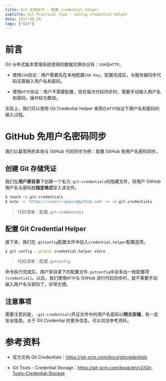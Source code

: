 ```yaml
---
title: Git 实用技巧 - 配置 credential.helper
subtitle: Git Practical Tips - Config Credential Helper
date: 2017-08-26
tags: ["Git"]
---
```


# 前言

Git 分布式版本管理系统使用的数据交换协议有：`SSH`与`HTTP`。

- 使用`SSH`协议：用户需要先在本地配置`SSH Key`，配置完成后，与服务器同步代码无需输入用户名和密码。

- 使用`HTTP`协议：用户不需要配置，但在每次代码同步时，需要手动输入用户名和密码，操作较为繁琐。

实际上，我们可以使用 Git Credential Helper 来简化`HTTP`协议下用户名和密码的输入过程。

# GitHub 免用户名密码同步

我们以最常用的本地与 GitHub 代码同步为例：配置 GitHub 免用户名密码同步。

## 创建 Git 存储凭证

我们在**用户家目录**下创建一个名为`.git-credentials`的隐藏文件，将用户 GitHub 用户名与密码按**指定格式**写入该文件。

```bash
$ touch ~/.git-credentials
$ echo -n 'https://<user>:<pass>@github.com' >> ~/.git-credentials
```
> 代码清单：配置`.git-credentials`

## 配置 Git Credential Helper

接下来，我们在`.gitconfig`配置文件中加入`credential.helper`配置选项。

```bash
$ git config --global credential.helper store
```
> 代码清单：配置`.gitconfig`

命令执行完成后，用户家目录下的配置文件`.gitconfig`中会多出一枚配置项`[credential]`。以后，我们使用`HTTP`与 GitHub 进行代码同步时，就不需要手动输入用户名与密码了，非常方便。

## 注意事项

需要注意的是，`.git-credentials`凭证文件中的用户名密码以**明文存储**，有一定安全隐患。关于 Git Credential 的更多信息，可以浏览参考资料。

# 参考资料

- 官方文档 Git Credentials：https://git-scm.com/docs/gitcredentials

- Git Tools - Credential Storage：https://git-scm.com/book/en/v2/Git-Tools-Credential-Storage

<!-- EOF -->

